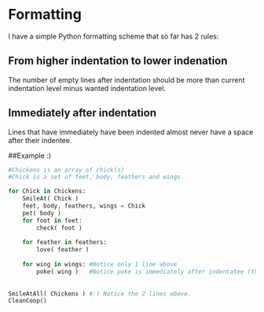 # Formatting

I have a simple Python formatting scheme that so far has 2 rules:

## From higher indentation to lower indenation
The number of empty lines after indentation should be more than current indentation level minus wanted indentation level.

## Immediately after indentation
Lines that have immediately have been indented almost never have a space after their indentee.

##Example :)
```python
#Chickens is an array of chick(s)
#Chick is a set of feet, body, feathers and wings

for Chick in Chickens:
    SmileAt( Chick )
    feet, body, feathers, wings = Chick
    pet( body )
    for foot in feet:
        check( foot )
        
    for feather in feathers:
        love( feather )
            
    for wing in wings: #Notice only 1 line above
        poke( wing )   #Notice poke is immediately after indentatee (the 'for' statement)
            
            
SmileAtAll( Chickens ) #:) Notice the 2 lines above.
CleanCoop()
```
